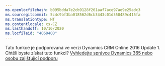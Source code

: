```yaml
---
ms.openlocfilehash: b095bdda7e2cb9128f261aaf7ace97ae9e25adc3
ms.sourcegitcommit: 5c4c9bf3ba018562d6cb3443c01d550489c415fa
ms.translationtype: HT
ms.contentlocale: cs-CZ
ms.lasthandoff: 10/16/2020
ms.locfileid: "4069400"
---
```

Tato funkce je podporovaná ve verzi Dynamics CRM Online 2016 Update 1. Chtěli byste získat tuto funkci? [Vyhledejte správce Dynamics 365 nebo osobu zajišťující podporu](https://docs.microsoft.com/dynamics365/customerengagement/on-premises/basics/find-administrator-support)

